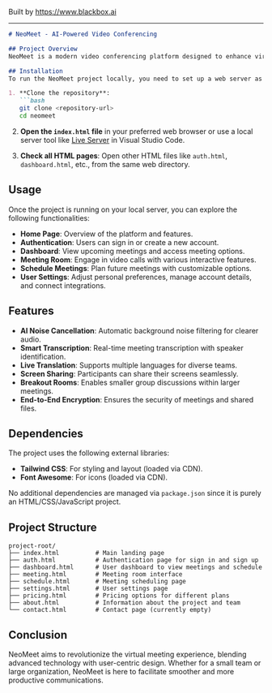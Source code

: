
Built by https://www.blackbox.ai

---

```markdown
# NeoMeet - AI-Powered Video Conferencing

## Project Overview
NeoMeet is a modern video conferencing platform designed to enhance virtual collaboration through AI-powered features. It provides capabilities such as real-time transcription, noise cancellation, meeting summaries, and more, aiming to simplify and improve the online meeting experience for teams worldwide.

## Installation
To run the NeoMeet project locally, you need to set up a web server as this project contains HTML, CSS, and JavaScript files. Follow the steps below:

1. **Clone the repository**:
   ```bash
   git clone <repository-url>
   cd neomeet
   ```

2. **Open the `index.html` file** in your preferred web browser or use a local server tool like [Live Server](https://marketplace.visualstudio.com/items?itemName=ritwickdey.LiveServer) in Visual Studio Code.

3. **Check all HTML pages**: Open other HTML files like `auth.html`, `dashboard.html`, etc., from the same web directory.

## Usage
Once the project is running on your local server, you can explore the following functionalities:

- **Home Page**: Overview of the platform and features.
- **Authentication**: Users can sign in or create a new account.
- **Dashboard**: View upcoming meetings and access meeting options.
- **Meeting Room**: Engage in video calls with various interactive features.
- **Schedule Meetings**: Plan future meetings with customizable options.
- **User Settings**: Adjust personal preferences, manage account details, and connect integrations.

## Features
- **AI Noise Cancellation**: Automatic background noise filtering for clearer audio.
- **Smart Transcription**: Real-time meeting transcription with speaker identification.
- **Live Translation**: Supports multiple languages for diverse teams.
- **Screen Sharing**: Participants can share their screens seamlessly.
- **Breakout Rooms**: Enables smaller group discussions within larger meetings.
- **End-to-End Encryption**: Ensures the security of meetings and shared files.

## Dependencies
The project uses the following external libraries:
- **Tailwind CSS**: For styling and layout (loaded via CDN).
- **Font Awesome**: For icons (loaded via CDN).

No additional dependencies are managed via `package.json` since it is purely an HTML/CSS/JavaScript project.

## Project Structure
```plaintext
project-root/
├── index.html          # Main landing page
├── auth.html           # Authentication page for sign in and sign up
├── dashboard.html      # User dashboard to view meetings and schedule
├── meeting.html        # Meeting room interface
├── schedule.html       # Meeting scheduling page
├── settings.html       # User settings page
├── pricing.html        # Pricing options for different plans
├── about.html          # Information about the project and team
└── contact.html        # Contact page (currently empty)
```

## Conclusion
NeoMeet aims to revolutionize the virtual meeting experience, blending advanced technology with user-centric design. Whether for a small team or large organization, NeoMeet is here to facilitate smoother and more productive communications.
```